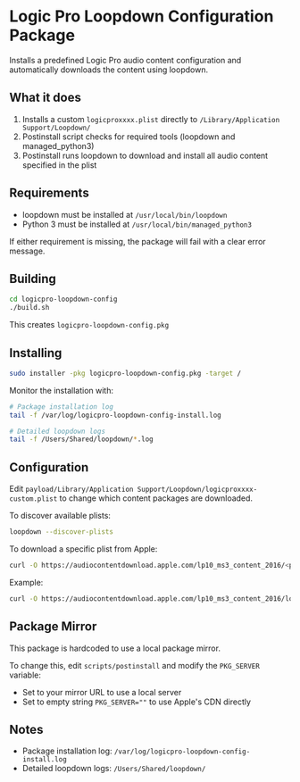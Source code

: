# Logic Pro Loopdown Configuration Package

Installs a predefined Logic Pro audio content configuration and automatically downloads the content using loopdown.

## What it does

1. Installs a custom `logicproxxxx.plist` directly to `/Library/Application Support/Loopdown/`
2. Postinstall script checks for required tools (loopdown and managed_python3)
3. Postinstall runs loopdown to download and install all audio content specified in the plist

## Requirements

- loopdown must be installed at `/usr/local/bin/loopdown`
- Python 3 must be installed at `/usr/local/bin/managed_python3`

If either requirement is missing, the package will fail with a clear error message.

## Building

```bash
cd logicpro-loopdown-config
./build.sh
```

This creates `logicpro-loopdown-config.pkg`

## Installing

```bash
sudo installer -pkg logicpro-loopdown-config.pkg -target /
```

Monitor the installation with:
```bash
# Package installation log
tail -f /var/log/logicpro-loopdown-config-install.log

# Detailed loopdown logs
tail -f /Users/Shared/loopdown/*.log
```

## Configuration

Edit `payload/Library/Application Support/Loopdown/logicproxxxx-custom.plist` to change which content packages are downloaded.

To discover available plists:
```bash
loopdown --discover-plists
```

To download a specific plist from Apple:
```bash
curl -O https://audiocontentdownload.apple.com/lp10_ms3_content_2016/<plist-name>.plist
```

Example:
```bash
curl -O https://audiocontentdownload.apple.com/lp10_ms3_content_2016/logicpro1120.plist
```

## Package Mirror

This package is hardcoded to use a local package mirror.

To change this, edit `scripts/postinstall` and modify the `PKG_SERVER` variable:
- Set to your mirror URL to use a local server
- Set to empty string `PKG_SERVER=""` to use Apple's CDN directly

## Notes

- Package installation log: `/var/log/logicpro-loopdown-config-install.log`
- Detailed loopdown logs: `/Users/Shared/loopdown/`
